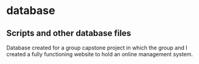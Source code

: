 # database
Scripts and other database files
--------------
Database created for a group capstone project in which the group and I created a fully functioning website to hold an online management system. 

